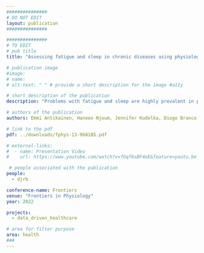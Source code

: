 ```yaml
---
###############
# DO NOT EDIT
layout: publication
###############

###############
# TO EDIT
# pub title
title: "Assessing fatigue and sleep in chronic diseases using physiological signals from wearables: A pilot study"

# publication image
#image:
# name: 
# alt-text: " " # provide a short description for the image #a11y

# short description of the publication
description: "Problems with fatigue and sleep are highly prevalent in patients with chronic diseases and often rated among the most disabling symptoms, impairing their activities of daily living and the health-related quality of life (HRQoL). Currently, they are evaluated primarily via Patient Reported Outcomes (PROs), which can suffer from recall biases and have limited sensitivity to temporal variations. Objective measurements from wearable sensors allow to reliably quantify disease state, changes in the HRQoL, and evaluate therapeutic outcomes. This work investigates the feasibility of capturing continuous physiological signals from an electrocardiography-based wearable device for remote monitoring of fatigue and sleep and quantifies the relationship of objective digital measures to self-reported fatigue and sleep disturbances. 136 individuals were followed for a total of 1,297 recording days in a longitudinal multi-site study conducted in free-living settings and registered with the German Clinical Trial Registry (DRKS00021693). Participants comprised healthy individuals (N = 39) and patients with neurodegenerative disorders (NDD, N = 31) and immune mediated inflammatory diseases (IMID, N = 66). Objective physiological measures correlated with fatigue and sleep PROs, while demonstrating reasonable signal quality. Furthermore, analysis of heart rate recovery estimated during activities of daily living showed significant differences between healthy and patient groups. This work underscores the promise and sensitivity of novel digital measures from multimodal sensor time-series to differentiate chronic patients from healthy individuals and monitor their HRQoL. The presented work provides clinicians with realistic insights of continuous at home patient monitoring and its practical value in quantitative assessment of fatigue and sleep, an area of unmet need."

# authors of the publication
authors: Emmi Antikainen, Haneen Njoum, Jennifer Kudelka, Diogo Branco, Rana Zia Ur Rehman, Victoria Macrae, Kristen Davies, Hanna Hildesheim, Kirsten Emmert, Ralf Reilmann, C. Janneke van der Woude, Walter Maetzler, Wan-Fai Ng, Patricio O’Donnell, Geert Van Gassen, Frédéric Baribaud, Ioannis Pandis, Nikolay V. Manyakov, Mark van Gils, Teemu Ahmaniemi and Meenakshi Chatterjee on behalf of the IDEA-FAST project consortium

# link to the pdf
pdf: ../downloads/fphys-13-968185.pdf

# external-links:
#  - name: Presentation Video
#    url: https://www.youtube.com/watch?v=fGqf6sBF4eE&feature=youtu.be

 # people associated with the publication
people:
  - djrb

conference-name: Frontiers
venue: "Frontiers in Physiology"
year: 2022

projects:
  - data_driven_healthcare

# area for filter purpose
area: health
###
---
```

